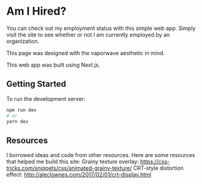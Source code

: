 # Am I Hired?

You can check out my employment status with this simple web app. Simply visit the site to see whether or not I am currently employed by an organization.

This page was designed with the vaporwave aesthetic in mind.

This web app was built using Next.js.

## Getting Started

To run the development server:

```bash
npm run dev
# or
yarn dev
```

## Resources

I borrowed ideas and code from other resources. Here are some resources that helped me build this site:
Grainy texture overlay: https://css-tricks.com/snippets/css/animated-grainy-texture/
CRT-style distortion effect: http://aleclownes.com/2017/02/01/crt-display.html
